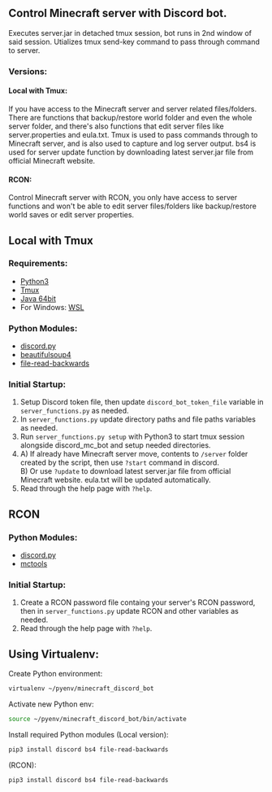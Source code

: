 ## Control Minecraft server with Discord bot.

Executes server.jar in detached tmux session, bot runs in 2nd window of said session.
Utializes tmux send-key command to pass through command to server.

### Versions:
#### Local with Tmux:
If you have access to the Minecraft server and server related files/folders.
There are functions that backup/restore world folder and even the whole server folder, and there's also functions that edit server files like server.properties and eula.txt.
Tmux is used to pass commands through to Minecraft server, and is also used to capture and log server output.
bs4 is used for server update function by downloading latest server.jar file from official Minecraft website.

#### RCON:
Control Minecraft server with RCON, you only have access to server functions and won't be able to edit server files/folders like backup/restore world saves or edit server properties.


## Local with Tmux
### Requirements:
- [Python3](https://www.python.org/)
- [Tmux](https://github.com/tmux/tmux/wiki)
- [Java 64bit](https://www.java.com/en/download/linux_manual.jsp)
- For Windows: [WSL](https://docs.microsoft.com/en-us/windows/wsl/install-win10)

### Python Modules:
- [discord.py](https://github.com/Rapptz/discord.py)
- [beautifulsoup4](https://pypi.org/project/beautifulsoup4/)
- [file-read-backwards](https://pypi.org/project/file-read-backwards/)


### Initial Startup:
1. Setup Discord token file, then update `discord_bot_token_file` variable in `server_functions.py` as needed.
2. In `server_functions.py` update directory paths and file paths variables as needed.
3. Run `server_functions.py setup` with Python3 to start tmux session alongside discord_mc_bot and setup needed directories.
4. A) If already have Minecraft server move, contents to `/server` folder created by the script, then use `?start` command in discord.\
B) Or use `?update` to download latest server.jar file from official Minecraft website. eula.txt will be updated automatically.
5. Read through the help page with `?help`.

## RCON
### Python Modules:
- [discord.py](https://github.com/Rapptz/discord.py)
- [mctools](https://pypi.org/project/mctools/)

### Initial Startup:
1. Create a RCON password file containg your server's RCON password, then in `server_functions.py` update RCON and other variables as needed.
2. Read through the help page with `?help`.

## Using Virtualenv:
Create Python environment:
```bash
virtualenv ~/pyenv/minecraft_discord_bot
```
Activate new Python env:
```bash
source ~/pyenv/minecraft_discord_bot/bin/activate
```
Install required Python modules (Local version):
```bash
pip3 install discord bs4 file-read-backwards
```
(RCON):
```bash
pip3 install discord bs4 file-read-backwards
```
